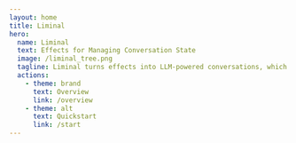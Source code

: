 ```yaml
---
layout: home
title: Liminal
hero:
  name: Liminal
  text: Effects for Managing Conversation State
  image: /liminal_tree.png
  tagline: Liminal turns effects into LLM-powered conversations, which can be intuitively evolved and branched into trees of possibilities.
  actions:
    - theme: brand
      text: Overview
      link: /overview
    - theme: alt
      text: Quickstart
      link: /start
---
```

